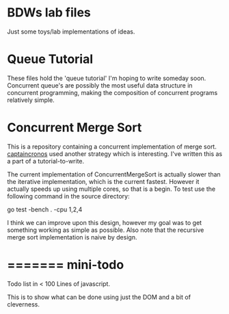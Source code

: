 # BDWs lab files

Just some toys/lab implementations of ideas.

# Queue Tutorial

These files hold the 'queue tutorial' I'm hoping to write someday soon.
Concurrent queue's are possibly the most useful data structure in
concurrent programming, making the composition of concurrent programs
relatively simple.

# Concurrent Merge Sort 

This is a repository containing a concurrent implementation of merge
sort.
[captaincronos](https://github.com/captaincronos/algos/blob/master/sort/merge/pmerge/pmerge.go)
used another strategy which is interesting. I've written this as a
part of a tutorial-to-write.

The current implementation of ConcurrentMergeSort is actually slower
than the iterative implementation, which is the current
fastest. However it actually speeds up using multiple cores, so that
is a begin. To test use the following command in the source directory:

   go test -bench . -cpu 1,2,4

I think we can improve upon this design, however my goal was to get
something working as simple as possible. Also note that the recursive
merge sort implementation is naive by design.

=======
mini-todo
=========

Todo list in &lt; 100 Lines of javascript. 

This is to show what can be done using just the DOM and a bit of cleverness.
